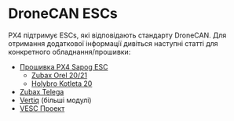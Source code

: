 # DroneCAN ESCs

PX4 підтримує ESCs, які відповідають стандарту DroneCAN. Для отримання додаткової інформації дивіться наступні статті для конкретного обладнання/прошивки:

- [Прошивка PX4 Sapog ESC](sapog.md)
  - [Zubax Orel 20/21](zubax_orel.md)
  - [Holybro Kotleta 20](holybro_kotleta.md)
- [Zubax Telega](zubax_telega.md)
- [Vertiq](../peripherals/vertiq.md) (більші модулі)
- [VESC Проект](../peripherals/vesc.md)
